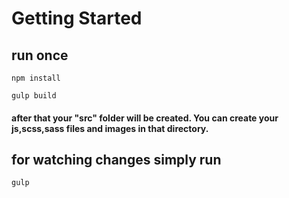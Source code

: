 # Getting Started
## run once
```
npm install
```
```
gulp build
```
#### after that your "src" folder will be created. You can create your js,scss,sass files and images in that directory.
## for watching changes simply run
```
gulp
```
